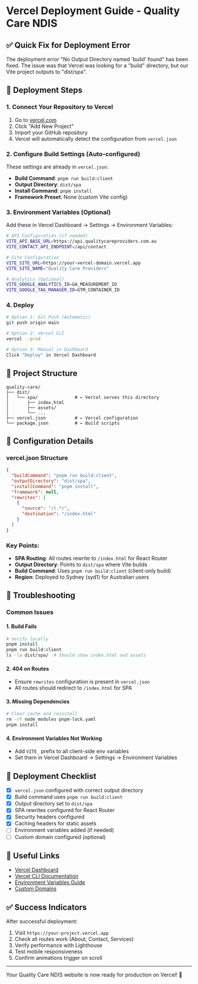 # Vercel Deployment Guide - Quality Care NDIS

## ✅ Quick Fix for Deployment Error

The deployment error "No Output Directory named 'build' found" has been fixed. The issue was that Vercel was looking for a "build" directory, but our Vite project outputs to "dist/spa".

## 🚀 Deployment Steps

### 1. Connect Your Repository to Vercel

1. Go to [vercel.com](https://vercel.com)
2. Click "Add New Project"
3. Import your GitHub repository
4. Vercel will automatically detect the configuration from `vercel.json`

### 2. Configure Build Settings (Auto-configured)

These settings are already in `vercel.json`:

- **Build Command**: `pnpm run build:client`
- **Output Directory**: `dist/spa`
- **Install Command**: `pnpm install`
- **Framework Preset**: None (custom Vite config)

### 3. Environment Variables (Optional)

Add these in Vercel Dashboard → Settings → Environment Variables:

```bash
# API Configuration (if needed)
VITE_API_BASE_URL=https://api.qualitycareproviders.com.au
VITE_CONTACT_API_ENDPOINT=/api/contact

# Site Configuration
VITE_SITE_URL=https://your-vercel-domain.vercel.app
VITE_SITE_NAME="Quality Care Providers"

# Analytics (Optional)
VITE_GOOGLE_ANALYTICS_ID=GA_MEASUREMENT_ID
VITE_GOOGLE_TAG_MANAGER_ID=GTM_CONTAINER_ID
```

### 4. Deploy

```bash
# Option 1: Git Push (Automatic)
git push origin main

# Option 2: Vercel CLI
vercel --prod

# Option 3: Manual in Dashboard
Click "Deploy" in Vercel Dashboard
```

## 📁 Project Structure

```
quality-care/
├── dist/
│   └── spa/              # ← Vercel serves this directory
│       ├── index.html
│       ├── assets/
│       └── ...
├── vercel.json           # ← Vercel configuration
└── package.json          # ← Build scripts
```

## 🔧 Configuration Details

### vercel.json Structure

```json
{
  "buildCommand": "pnpm run build:client",
  "outputDirectory": "dist/spa",
  "installCommand": "pnpm install",
  "framework": null,
  "rewrites": [
    {
      "source": "/(.*)",
      "destination": "/index.html"
    }
  ]
}
```

### Key Points:

- **SPA Routing**: All routes rewrite to `/index.html` for React Router
- **Output Directory**: Points to `dist/spa` where Vite builds
- **Build Command**: Uses `pnpm run build:client` (client-only build)
- **Region**: Deployed to Sydney (syd1) for Australian users

## 🐛 Troubleshooting

### Common Issues

#### 1. Build Fails
```bash
# Verify locally
pnpm install
pnpm run build:client
ls -la dist/spa/  # Should show index.html and assets
```

#### 2. 404 on Routes
- Ensure `rewrites` configuration is present in `vercel.json`
- All routes should redirect to `/index.html` for SPA

#### 3. Missing Dependencies
```bash
# Clear cache and reinstall
rm -rf node_modules pnpm-lock.yaml
pnpm install
```

#### 4. Environment Variables Not Working
- Add `VITE_` prefix to all client-side env variables
- Set them in Vercel Dashboard → Settings → Environment Variables

## 🎯 Deployment Checklist

- [x] `vercel.json` configured with correct output directory
- [x] Build command uses `pnpm run build:client`
- [x] Output directory set to `dist/spa`
- [x] SPA rewrites configured for React Router
- [x] Security headers configured
- [x] Caching headers for static assets
- [ ] Environment variables added (if needed)
- [ ] Custom domain configured (optional)

## 🔗 Useful Links

- [Vercel Dashboard](https://vercel.com/dashboard)
- [Vercel CLI Documentation](https://vercel.com/docs/cli)
- [Environment Variables Guide](https://vercel.com/docs/environment-variables)
- [Custom Domains](https://vercel.com/docs/custom-domains)

## ✅ Success Indicators

After successful deployment:
1. Visit `https://your-project.vercel.app`
2. Check all routes work (About, Contact, Services)
3. Verify performance with Lighthouse
4. Test mobile responsiveness
5. Confirm animations trigger on scroll

---

Your Quality Care NDIS website is now ready for production on Vercel! 🎉